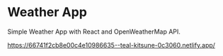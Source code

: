 # Weather App
Simple Weather App with React and OpenWeatherMap API.

https://66741f2cb8e00c4e10986635--teal-kitsune-0c3060.netlify.app/
